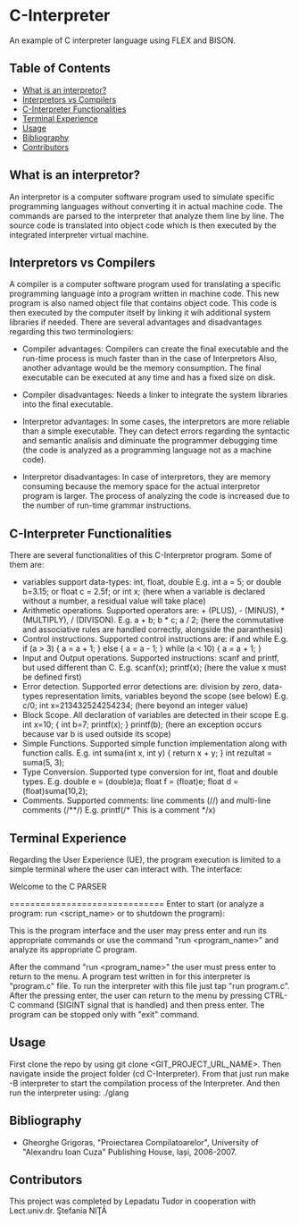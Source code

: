 # C-Interpreter

An example of C interpreter language using FLEX and BISON.

## Table of Contents

- [What is an interpretor?](#project_overview)
- [Interpretors vs Compilers](#Interpretors-vs-Compilers)
- [C-Interpreter Functionalities](#C-Interpreter-Functionalities)
- [Terminal Experience](#Terminal-Experience)
- [Usage](#usage)
- [Bibliography](#bibliography)
- [Contributors](#contributors)

## What is an interpretor?

An interpretor is a computer software program used to simulate specific programming languages without converting it in actual machine code.
The commands are parsed to the interpreter that analyze them line by line. The source code is translated into object code which is then executed
by the integrated interpreter virtual machine.

## Interpretors vs Compilers

A compiler is a computer software program used for translating a specific programming language into a program written in machine code.
This new program is also named object file that contains object code. This code is then executed by the computer itself by linking it wih
additional system libraries if needed.
There are several advantages and disadvantages regarding this two terminologiers:

- Compiler advantages: Compilers can create the final executable and the run-time process is much faster than in the case of Interpretors
  Also, another advantage would be the memory consumption. The final executable can be executed at any time and has a fixed size on disk.

- Compiler disadvantages: Needs a linker to integrate the system libraries into the final executable.

- Interpretor advantages: In some cases, the interpretors are more reliable than a simple executable. They can detect errors regarding the
  syntactic and semantic analisis and diminuate the programmer debugging time (the code is analyzed as a programming language not as a machine code).

- Interpretor disadvantages: In case of interpretors, they are memory consuming because the memory space for the actual interpretor program is larger.
  The process of analyzing the code is increased due to the number of run-time grammar instructions.

## C-Interpreter Functionalities

There are several functionalities of this C-Interpretor program. Some of them are:

- variables support data-types: int, float, double
  E.g. int a = 5; or double b=3.15; or float c = 2.5f; or int x; (here when a variable is declared without a number, a residual value will take place)
- Arithmetic operations. Supported operators are: + (PLUS), - (MINUS), \* (MULTIPLY), / (DIVISON).
  E.g. a + b; b \* c; a / 2; (here the commutative and associative rules are handled correctly, alongside the paranthesis)
- Control instructions. Supported control instructions are: if and while
  E.g.
  if (a > 3) {
  a = a + 1;
  } else {
  a = a - 1;
  }
  while (a < 10) {
  a = a + 1;
  }
- Input and Output operations. Supported instructions: scanf and printf, but used different than C.
  E.g. scanf(x); printf(x); (here the value x must be defined first)
- Error detection. Supported error detections are: division by zero, data-types representation limits, variables beyond the scope (see below)
  E.g. c/0; int x=213432524254234; (here beyond an integer value)
- Block Scope. All declaration of variables are detected in their scope
  E.g.
  int x=10;
  {
  int b=7;
  printf(x);
  }
  printf(b); (here an exception occurs because var b is used outside its scope)
- Simple Functions. Supported simple function implementation along with function calls.
  E.g.
  int suma(int x, int y) {
  return x + y;
  }
  int rezultat = suma(5, 3);
- Type Conversion. Supported type conversion for int, float and double types.
  E.g. double e = (double)a; float f = (float)e; float d = (float)suma(10,2);
- Comments. Supported comments: line comments (//) and multi-line comments (/\*\*/)
  E.g. printf(/\* This is a comment
  \*/x)

## Terminal Experience

Regarding the User Experience (UE), the program execution is limited to a simple terminal where the user can interact with.
The interface:

Welcome to the C PARSER

==============================
Enter to start (or analyze a program: run <script_name> or <exit> to shutdown the program):

This is the program interface and the user may press enter and run its appropriate commands or use the command "run <program_name>" and
analyze its appropriate C program.

After the command "run <program_name>" the user must press enter to return to the menu. A program test written in for this interpreter
is "program.c" file. To run the interpreter with this file just tap "run program.c".
After the pressing enter, the user can return to the menu by pressing CTRL-C command (SIGINT signal that is handled) and then press enter.
The program can be stopped only with "exit" command.

## Usage

First clone the repo by using git clone <GIT_PROJECT_URL_NAME>.
Then navigate inside the project folder (cd C-Interpreter).
From that just run make -B interpreter to start the compilation process of the Interpreter.
And then run the interpreter using: ./glang

## Bibliography

- Gheorghe Grigoras, "Proiectarea Compilatoarelor", University of "Alexandru Ioan Cuza" Publishing House, Iași, 2006-2007.

## Contributors

This project was completed by Lepadatu Tudor in cooperation with Lect.univ.dr. Ştefania NIŢĂ
